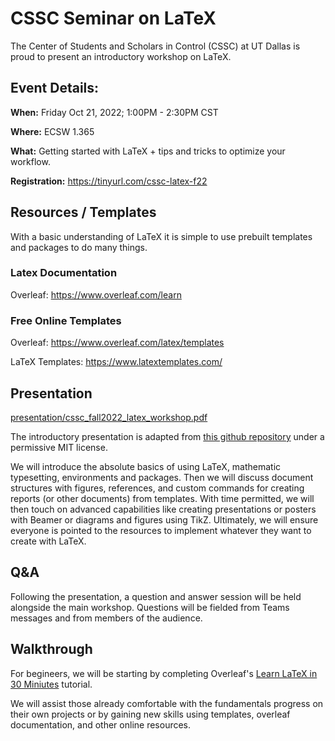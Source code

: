 # CSSC Seminar on LaTeX

The Center of Students and Scholars in Control (CSSC) at UT Dallas is proud to present an introductory workshop on LaTeX.

## Event Details:
**When:** 
Friday Oct 21, 2022; 1:00PM - 2:30PM CST

**Where:** 
ECSW 1.365

**What:** 
Getting started with LaTeX + tips and tricks to optimize your workflow.

**Registration:** 
https://tinyurl.com/cssc-latex-f22

## Resources / Templates
With a basic understanding of LaTeX it is simple to use prebuilt templates and packages to do many things.

### Latex Documentation
Overleaf: 
https://www.overleaf.com/learn


### Free Online Templates
Overleaf:
https://www.overleaf.com/latex/templates

LaTeX Templates:
https://www.latextemplates.com/


## Presentation
[presentation/cssc_fall2022_latex_workshop.pdf](presentation/cssc_fall2022_latex_workshop.pdf)

The introductory presentation is adapted from [this github repository](https://github.com/jdleesmiller/latex-course) under a permissive MIT license.

We will introduce the absolute basics of using LaTeX, mathematic typesetting, environments and packages.
Then we will discuss document structures with figures, references, and custom commands for creating reports (or other documents) from templates.
With time permitted, we will then touch on advanced capabilities like creating presentations or posters with Beamer or diagrams and figures using TikZ.
Ultimately, we will ensure everyone is pointed to the resources to implement whatever they want to create with LaTeX.

## Q&A
Following the presentation, a question and answer session will be held alongside the main workshop.
Questions will be fielded from Teams messages and from members of the audience.

## Walkthrough
For begineers, we will be starting by completing Overleaf's [Learn LaTeX in 30 Miniutes](https://www.overleaf.com/learn/latex/Learn_LaTeX_in_30_minutes) tutorial.

We will assist those already comfortable with the fundamentals progress on their own projects or by gaining new skills using templates, overleaf documentation, and other online resources.

